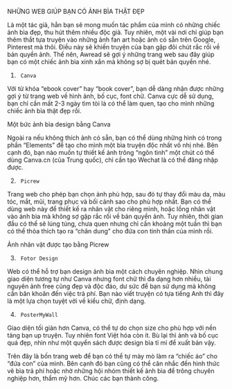 NHỮNG WEB GIÚP BẠN CÓ ẢNH BÌA THẬT ĐẸP
 
Là một tác giả, hẳn bạn sẽ mong muốn tác phẩm của mình có những chiếc ảnh bìa đẹp, thu hút thêm nhiều độc giả. Tuy nhiên, một vài nơi chỉ giúp bạn thêm thắt tựa truyện vào những ảnh fan art hoặc ảnh có sẵn trên Google, Pinterest mà thôi. Điều này sẽ khiến truyện của bạn gặp đôi chút rắc rối về bản quyền ảnh. Thế nên, Awread sẽ gợi ý những trang web sau đây giúp bạn có một chiếc ảnh bìa xinh xắn mà không sợ bị quét bản quyền nhé.
 
1.  	Canva 
Với từ khóa “ebook cover” hay “book cover”, bạn dễ dàng nhận được những gợi ý từ trang web về hình ảnh, bố cục, font chữ. Canva cực dễ sử dụng, bạn chỉ cần mất 2-3 ngày tìm tòi là có thể làm quen, tạo cho mình những chiếc ảnh bìa thật đẹp rồi.
 
Một bức ảnh bìa design bằng Canva
 
Ngoài ra nếu không thích ảnh có sẵn, bạn có thể dùng những hình có trong phần “Elements” để tạo cho mình một bìa truyện độc nhất vô nhị nhé. Bên cạnh đó, bạn nào muốn tự thiết kế ảnh trông “ngôn tình” một chút có thể dùng Canva.cn (của Trung quốc), chỉ cần tạo Wechat là có thể đăng nhập được.
 
2.  	Picrew 
Trang web cho phép bạn chọn ảnh phù hợp, sau đó tự thay đổi màu da, màu tóc, mắt, mũi, trang phục và bối cảnh sao cho phù hợp nhất. Bạn có thể dùng web này để thiết kế ra nhân vật cho riêng mình, hoặc lồng nhân vật vào ảnh bìa mà không sợ gặp rắc rối về bản quyền ảnh. Tuy nhiên, thời gian đầu có thể sẽ lúng túng, chưa quen nhưng chỉ cần khoảng một tuần thì bạn có thể thỏa thích tạo ra “chân dung” cho đứa con tinh thần của mình rồi.
 

Ảnh nhân vật được tạo bằng Picrew
 
3.  	Fotor Design 
Web có thể hỗ trợ bạn design ảnh bìa một cách chuyên nghiệp. Nhìn chung giao diện tương tự như Canva nhưng font chữ thì đa dạng hơn nhiều, tài nguyên ảnh free cũng đẹp và độc đáo, dư sức để bạn sử dụng mà không cần băn khoăn đến việc trả phí. Bạn nào viết truyện có tựa tiếng Anh thì đây là một lựa chọn tuyệt vời về kiểu chữ, định dạng.
 
4.  	PosterMyWall
Giao diện tối giản hơn Canva, có thể tự do chọn size cho phù hợp với nền tảng bạn up truyện. Tuy nhiên font Việt hóa còn ít. Bù lại thì ảnh và bố cục quá đẹp, nhìn như một quyển sách được design bìa tỉ mỉ để xuất bản vậy. 

Trên đây là bốn trang web để bạn có thể tự mày mò làm ra “chiếc áo” cho “đứa con” của mình. Bên cạnh đó bạn cũng có thể cân nhắc đến hình thức vẽ bìa trả phí hoặc nhờ những hội nhóm thiết kế ảnh bìa để trông chuyên nghiệp hơn, thẩm mỹ hơn. 
Chúc các bạn thành công.
